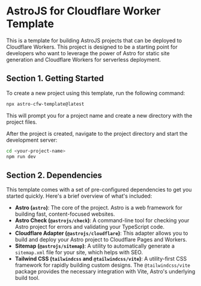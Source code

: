 # AstroJS for Cloudflare Worker Template

This is a template for building AstroJS projects that can be deployed to Cloudflare Workers. This project is designed to be a starting point for developers who want to leverage the power of Astro for static site generation and Cloudflare Workers for serverless deployment.

## Section 1. Getting Started

To create a new project using this template, run the following command:

```bash
npx astro-cfw-template@latest
```

This will prompt you for a project name and create a new directory with the project files.

After the project is created, navigate to the project directory and start the development server:

```bash
cd <your-project-name>
npm run dev
```

## Section 2. Dependencies

This template comes with a set of pre-configured dependencies to get you started quickly. Here's a brief overview of what's included:

-   **Astro (`astro`)**: The core of the project. Astro is a web framework for building fast, content-focused websites.
-   **Astro Check (`@astrojs/check`)**: A command-line tool for checking your Astro project for errors and validating your TypeScript code.
-   **Cloudflare Adapter (`@astrojs/cloudflare`)**: This adapter allows you to build and deploy your Astro project to Cloudflare Pages and Workers.
-   **Sitemap (`@astrojs/sitemap`)**: A utility to automatically generate a `sitemap.xml` file for your site, which helps with SEO.
-   **Tailwind CSS (`tailwindcss` and `@tailwindcss/vite`)**: A utility-first CSS framework for rapidly building custom designs. The `@tailwindcss/vite` package provides the necessary integration with Vite, Astro's underlying build tool.